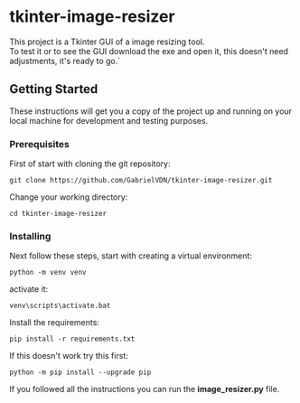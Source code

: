 # tkinter-image-resizer

This project is a Tkinter GUI of a image resizing tool.
<br>
To test it or to see the GUI download the exe and open it, this doesn't need adjustments, it's ready to go.`

## Getting Started

These instructions will get you a copy of the project up and running on your local machine for development and testing purposes.

### Prerequisites

First of start with cloning the git repository:

```
git clone https://github.com/GabrielVDN/tkinter-image-resizer.git
```

Change your working directory:

```
cd tkinter-image-resizer
```
### Installing

Next follow these steps, start with creating a virtual environment:

```
python -m venv venv
```

activate it: 

```
venv\scripts\activate.bat
```
Install the requirements:
```
pip install -r requirements.txt
```
If this doesn't work try this first:
```
python -m pip install --upgrade pip
```

If you followed all the instructions you can run the **image_resizer.py** file.
